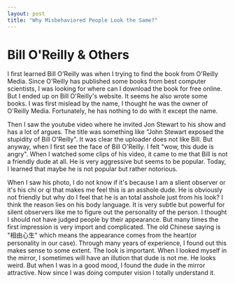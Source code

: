 ```yaml
---
layout: post
title: "Why Misbehaviored People Look the Same?"
---
```


# Bill O'Reilly & Others
I first learned Bill O'Reilly was when I trying to find the book from O'Reilly Media. Since O'Reilly has published some books from best computer scientists, I was looking for where can I download the book for free online. But I ended up on Bill O'Reilly's website. It seems he also wrote some books. I was first mislead by the name, I thought he was the owner of O'Reilly Media. Fortunately, he has nothing to do with it except the name. 

Then I saw the youtube video where he invited Jon Stewart to his show and has a lot of argues. The title was something like "John Stewart exposed the stupidity of Bill O'Reilly". It was clear the uploader does not like Bill. But anyway, when I first see the face of Bill O'Reilly. I felt "wow, this dude is angry". When I watched some clips of his video, it came to me that Bill is not a friendly dude at all. He is very aggressive but seems to be popular. Today, I learned that maybe he is not popular but rather notorious. 

When I saw his photo, I do not know if it's because I am a slient observer or it's his chi or qi that makes me feel this is an asshole dude. He is obviously not friendly but why do I feel that he is an total asshole just from his look?  I think the reason lies on his body language. It is very subtle but powerful for silent observers like me to figure out the personality of the person. I thought I should not have judged people by their appearance. But many times the first impression is very import and complicated. The old Chinese saying is "相由心生" which means the appearance comes from the heart(or personality in our case). Through many years of experience, I found out this makes sense to some extent. The look is important. When I looked myself in the mirror, I sometimes will have an illution that dude is not me. He looks weird. But when I was in a good mood, I found the dude in the mirror attractive.  Now since I was doing computer vision I totally understand it.  

